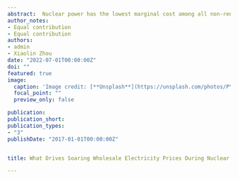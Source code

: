 ```yaml
---
abstract:  Nuclear power has the lowest marginal cost among all non-renewable energy, so it always sits at the bottom of the supply curve when the reactors operate. However, reactors must undergo periodic refueling approximately every 18 months, and refueling typically leads to month-long outages. In this study, we examine how nuclear refueling outage affects the electricity wholesale market in New England. Using day-ahead hourly market data between 2016 and 2018, we find that the market-clearing price increases by \$6 on average when one of the four nuclear reactors in the region is offline. This large price increase could reflect the negative supply shock as well as increased market power from dominant firms. Our analysis of firms' bidding behavior suggests that approximately one-third of the price effect is explained by increased market power. Back-of-the-envelope calculations show that the welfare loss resulting from firms' market power reaches up to 40 million annually. 
author_notes:
- Equal contribution
- Equal contribution
authors:
- admin
- Xiaolin Zhou
date: "2022-07-01T00:00:00Z"
doi: ""
featured: true
image:
  caption: 'Image credit: [**Unsplash**](https://unsplash.com/photos/PY5DFAeLFAA)'
  focal_point: ""
  preview_only: false

publication:
publication_short:
publication_types:
- "3"
publishDate: "2017-01-01T00:00:00Z"


title: What Drives Soaring Wholesale Electricity Prices During Nuclear Refueling Outage?

---
```


